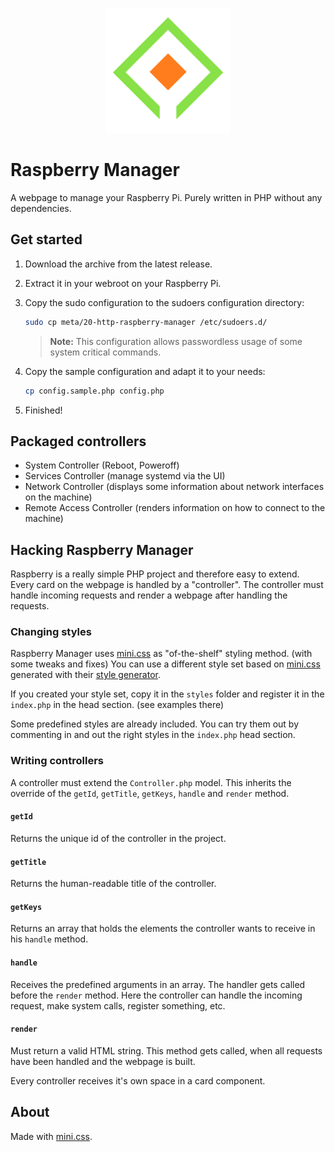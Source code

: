 <p align="center"><img width="200" src="./branding/raw.png" alt="Raspberry Manager Logo"></p>

# Raspberry Manager

A webpage to manage your Raspberry Pi.
Purely written in PHP without any dependencies.

## Get started

1. Download the archive from the latest release.
2. Extract it in your webroot on your Raspberry Pi.
3. Copy the sudo configuration to the sudoers configuration directory:

   ```sh
   sudo cp meta/20-http-raspberry-manager /etc/sudoers.d/
   ```

   > **Note:** This configuration allows passwordless usage of some system critical commands.

4. Copy the sample configuration and adapt it to your needs:

   ```sh
   cp config.sample.php config.php
   ```

5. Finished!

## Packaged controllers

- System Controller (Reboot, Poweroff)
- Services Controller (manage systemd via the UI)
- Network Controller (displays some information about network interfaces on the machine)
- Remote Access Controller (renders information on how to connect to the machine)

## Hacking Raspberry Manager

Raspberry is a really simple PHP project and therefore easy to extend. Every card on the webpage is handled by a "controller".
The controller must handle incoming requests and render a webpage after handling the requests.

### Changing styles

Raspberry Manager uses [mini.css](https://minicss.org/) as "of-the-shelf" styling method. (with some tweaks and fixes)
You can use a different style set based on [mini.css](https://minicss.org/) generated with their [style generator](https://minicss.org/flavors).

If you created your style set, copy it in the `styles` folder and register it in the `index.php` in the head section. (see examples there)

Some predefined styles are already included. You can try them out by commenting in and out the right styles in the `index.php` head section.

### Writing controllers

A controller must extend the `Controller.php` model.
This inherits the override of the `getId`, `getTitle`, `getKeys`, `handle` and `render` method.

#### `getId`

Returns the unique id of the controller in the project.

#### `getTitle`

Returns the human-readable title of the controller.

#### `getKeys`

Returns an array that holds the elements the controller wants to receive in his `handle` method.

#### `handle`

Receives the predefined arguments in an array. The handler gets called before the `render` method.
Here the controller can handle the incoming request, make system calls, register something, etc.

#### `render`

Must return a valid HTML string.
This method gets called, when all requests have been handled and the webpage is built.

Every controller receives it's own space in a card component.

## About

Made with [mini.css](https://minicss.org/).
